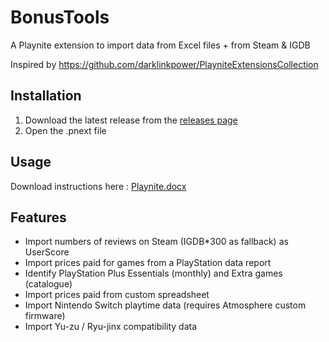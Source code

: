 # BonusTools

A Playnite extension to import data from Excel files + from Steam & IGDB

Inspired by https://github.com/darklinkpower/PlayniteExtensionsCollection

## Installation

1. Download the latest release from the [releases page](ok)
2. Open the .pnext file

## Usage
Download instructions here : [Playnite.docx](documentation/Playnite.docx?raw=1) 


## Features

- Import numbers of reviews on Steam (IGDB*300 as fallback) as UserScore
- Import prices paid for games from a PlayStation data report
- Identify PlayStation Plus Essentials (monthly) and Extra games (catalogue)
- Import prices paid from custom spreadsheet
- Import Nintendo Switch playtime data (requires Atmosphere custom firmware)
- Import Yu-zu / Ryu-jinx compatibility data